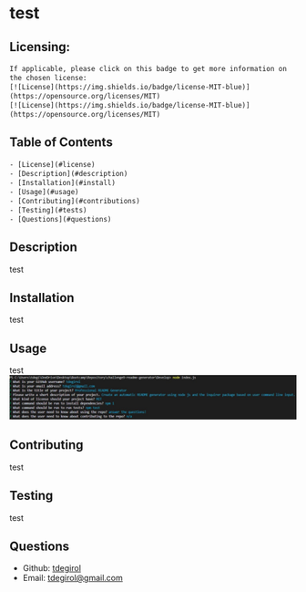 # test

  ## Licensing:
    If applicable, please click on this badge to get more information on the chosen license:
    [![License](https://img.shields.io/badge/license-MIT-blue)](https://opensource.org/licenses/MIT)
    [![License](https://img.shields.io/badge/license-MIT-blue)](https://opensource.org/licenses/MIT)

  ## Table of Contents
    - [License](#license)
    - [Description](#description)
    - [Installation](#install)
    - [Usage](#usage)
    - [Contributing](#contributions)
    - [Testing](#tests)
    - [Questions](#questions)

  <a id="description"></a>
  ## Description
  test

  <a id="install"></a>
  ## Installation 
  test

  <a id="usage"></a>
  ## Usage 
  test
  ![Media-Queries-Image](./utils/usage-image.jpg)

  <a id="contributions"></a>
  ## Contributing
  test

  <a id="tests"></a>
  ## Testing
  test

  <a id="questions"></a>
  ## Questions 
  - Github: [tdegirol](https://github.com/tdegirol)
  - Email: tdegirol@gmail.com
